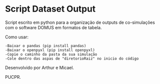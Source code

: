 # Script Dataset Output

Script escrito em python para a organização de outputs de co-simulações com o software DOMUS em formatos de tabela.

Como usar:

    -Baixar o pandas (pip install pandas)
    -Baixar o openpyxl (pip install openpyxl)
    -Copie o caminho da pasta da sua simulação
    -Cole dentro das aspas de "diretorioRaiz" no inicio do código

Desenvolvido por Arthur e Micael.

PUCPR.
